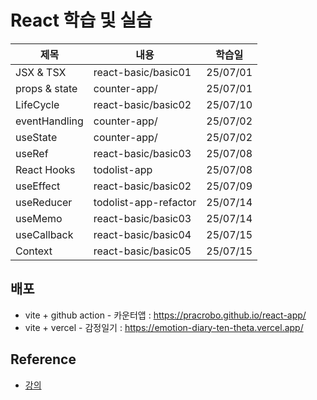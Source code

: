 # React 학습 및 실습

| 제목          | 내용                  | 학습일   |
| ------------- | --------------------- | -------- |
| JSX & TSX     | react-basic/basic01   | 25/07/01 |
| props & state | counter-app/          | 25/07/01 |
| LifeCycle     | react-basic/basic02   | 25/07/10 |
| eventHandling | counter-app/          | 25/07/02 |
| useState      | counter-app/          | 25/07/02 |
| useRef        | react-basic/basic03   | 25/07/08 |
| React Hooks   | todolist-app          | 25/07/08 |
| useEffect     | react-basic/basic02   | 25/07/09 |
| useReducer    | todolist-app-refactor | 25/07/14 |
| useMemo       | react-basic/basic03   | 25/07/14 |
| useCallback   | react-basic/basic04   | 25/07/15 |
| Context       | react-basic/basic05   | 25/07/15 |

## 배포

- vite + github action - 카운터앱 : https://pracrobo.github.io/react-app/
- vite + vercel - 감정일기 : https://emotion-diary-ten-theta.vercel.app/ 

## Reference
- [강의](https://www.inflearn.com/course/%ED%95%9C%EC%9E%85-%EB%A6%AC%EC%95%A1%ED%8A%B8/dashboard)
